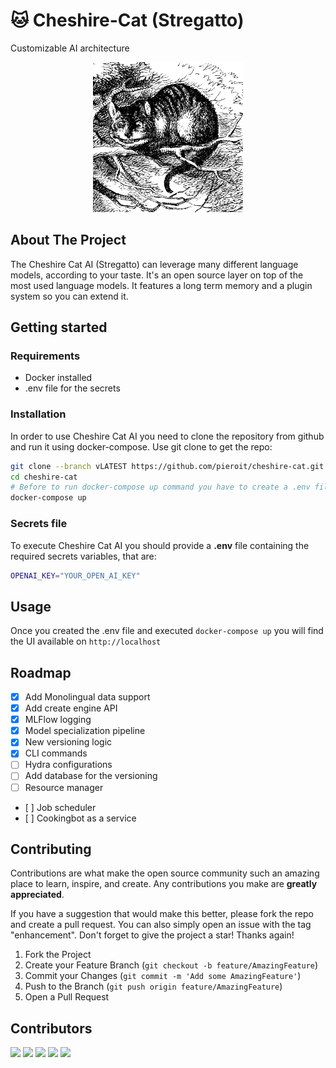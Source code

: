 # 🐱 Cheshire-Cat (Stregatto)
Customizable AI architecture
<p align="center">

<img src=cheshire-cat.jpeg width=240px alt="Wikipedia picture of the Cheshire Cat">

</p>



## About The Project

The Cheshire Cat AI (Stregatto) can leverage many different language models, according to your taste. It's an open source layer on top of the most used language models. It features a long term memory and a plugin system so you can extend it.


## Getting started

### Requirements

- Docker installed
- .env file for the secrets


### Installation

In order to use Cheshire Cat AI you need to clone the repository from github and run it using docker-compose. Use git clone to get the repo:

```bash
git clone --branch vLATEST https://github.com/pieroit/cheshire-cat.git
cd cheshire-cat
# Before to run docker-compose up command you have to create a .env file containing secrets, more details on Secrets file section
docker-compose up
```

### Secrets file

To execute Cheshire Cat AI you should provide a **.env** file containing the required secrets variables, that are:

```bash
OPENAI_KEY="YOUR_OPEN_AI_KEY"
```

## Usage

Once you created the .env file and executed `docker-compose up`  you will find the UI available on `http://localhost`


## Roadmap

- [x] Add Monolingual data support
- [x] Add create engine API
- [x] MLFlow logging
- [x] Model specialization pipeline
- [x] New versioning logic
- [x] CLI commands
- [ ] Hydra configurations
- [ ] Add database for the versioning
- [ ] Resource manager 
- [ ] Job scheduler
- [ ] Cookingbot as a service



## Contributing

Contributions are what make the open source community such an amazing place to learn, inspire, and create. Any contributions you make are **greatly appreciated**.

If you have a suggestion that would make this better, please fork the repo and create a pull request. You can also simply open an issue with the tag "enhancement".
Don't forget to give the project a star! Thanks again!

1. Fork the Project
2. Create your Feature Branch (`git checkout -b feature/AmazingFeature`)
3. Commit your Changes (`git commit -m 'Add some AmazingFeature'`)
4. Push to the Branch (`git push origin feature/AmazingFeature`)
5. Open a Pull Request 


## Contributors
[![](https://github.com/samirsalman.png?size=50)](https://github.com/samirsalman)
[![](https://github.com/davidecaroselli.png?size=50)](https://github.com/davidecaroselli)
[<img src="https://github.com/nicolabertoldi.png?size=20" width="50px">](https://github.com/nicolabertoldi)
[![](https://github.com/MichelaPascale.png?size=50)](https://github.com/MichelaPascale)
[![](https://github.com/disheng.png?size=50)](https://github.com/disheng)



